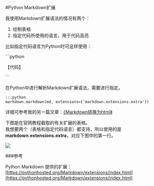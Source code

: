 #Python Markdown扩展

我使用Markdown扩展语法的情况有两个：

1. 绘制表格
2. 指定代码所使用的语言，用于代码高亮

比如指定代码语言为Python时可这样使用：

\```python  
  
  【代码】  
  
\```

在Python中进行解析Markdown扩展语法，需要进行指定。

    :::python
    markdown.markdown(md, extensions=['markdown.extensions.extra'])

详细可参考我的另一篇文章：[《Markdown转换为html》](http://www.qjwgg.com/webpy/webpy_md2html.html)

下图是在官网教程截取的有关扩展的表格。  
我想要两个（表格和指定代码语言）都支持，所以使用的是**markdown.extensions.extra**，对应下图中的第一行。

![](/static/img/py_md_extra.png)


###参考

Python Markdown 提供的扩展：  
[https://pythonhosted.org/Markdown/extensions/index.html](https://pythonhosted.org/Markdown/extensions/index.html)

